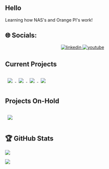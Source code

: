 ## Hello
Learning how NAS's and Orange PI's work!

## 🌐 Socials:
<div align="center">   
<a href="https://linkedin.com/in/kevinthedang" target="_blank">
<img src=https://img.shields.io/badge/linkedin-%231E77B5.svg?&style=for-the-badge&logo=linkedin&logoColor=white alt=linkedin style="margin-bottom: 5px;" />
</a>

<a href="https://www.youtube.com/@kevinthedang" target="_blank">
<img src=https://img.shields.io/badge/youtube-%23EE4831.svg?&style=for-the-badge&logo=youtube&logoColor=white alt=youtube style="margin-bottom: 5px;" />
</a>
</div>

## Current Projects
<!-- Repos with React Styling -->
<a href="https://github.com/kevinthedang/discord-ollama">
    <img align="center" style="margin:1rem 0.5rem" src="https://github-readme-stats.vercel.app/api/pin/?username=kevinthedang&repo=discord-ollama&theme=react" />
</a>

<a href="https://github.com/kevinthedang/minecraft-ollama">
    <img align="center" style="margin:1rem 0.5rem" src="https://github-readme-stats.vercel.app/api/pin/?username=kevinthedang&repo=minecraft-ollama&theme=react"/>
</a>

<a href="https://github.com/kevinthedang/CM3588-Assembly">
    <img align="center" style="margin:1rem 0.5rem" src="https://github-readme-stats.vercel.app/api/pin/?username=kevinthedang&repo=CM3588-Assembly&theme=react"/>
</a>

<a href="https://github.com/kevinthedang/home-server-guide">
    <img align="center" style="margin:1rem 0.5rem" src="https://github-readme-stats.vercel.app/api/pin/?username=kevinthedang&repo=home-server-guide&theme=react"/>
</a>

## Projects On-Hold
<a href="https://github.com/kevinthedang/bluetooth-smart-scanner">
    <img align="center" style="margin:1rem 0.5rem" src="https://github-readme-stats.vercel.app/api/pin/?username=kevinthedang&repo=bluetooth-smart-scanner&theme=react"/>
</a>

## 🏆 GitHub Stats
<img src="https://github-readme-stats.vercel.app/api?username=kevinthedang&show_icons=true&count_private=true&hide_border=true" align="center" />

![](https://github-profile-trophy.vercel.app/?username=kevinthedang&theme=react&no-frame=false&no-bg=false&margin-w=4)


